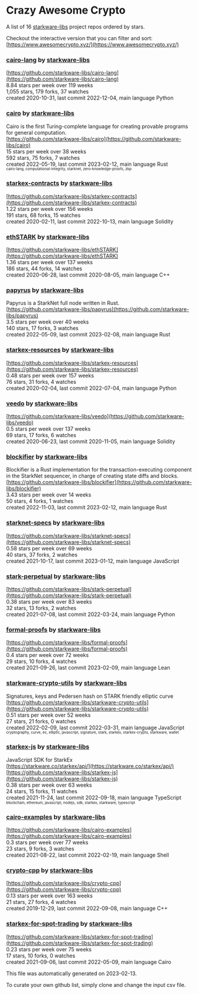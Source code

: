 # Crazy Awesome Crypto
A list of 16 [starkware-libs](https://github.com/starkware-libs) project repos ordered by stars.  

Checkout the interactive version that you can filter and sort: 
[https://www.awesomecrypto.xyz/](https://www.awesomecrypto.xyz/)  


### [cairo-lang](https://github.com/starkware-libs/cairo-lang) by [starkware-libs](https://github.com/starkware-libs)  
  
[https://github.com/starkware-libs/cairo-lang](https://github.com/starkware-libs/cairo-lang)  
8.84 stars per week over 119 weeks  
1,055 stars, 179 forks, 37 watches  
created 2020-10-31, last commit 2022-12-04, main language Python  


### [cairo](https://github.com/starkware-libs/cairo) by [starkware-libs](https://github.com/starkware-libs)  
Cairo is the first Turing-complete language for creating provable programs for general computation.  
[https://github.com/starkware-libs/cairo](https://github.com/starkware-libs/cairo)  
15 stars per week over 38 weeks  
592 stars, 75 forks, 7 watches  
created 2022-05-19, last commit 2023-02-12, main language Rust  
<sub><sup>cairo-lang, computational-integrity, starknet, zero-knowledge-proofs, zkp</sup></sub>


### [starkex-contracts](https://github.com/starkware-libs/starkex-contracts) by [starkware-libs](https://github.com/starkware-libs)  
  
[https://github.com/starkware-libs/starkex-contracts](https://github.com/starkware-libs/starkex-contracts)  
1.22 stars per week over 156 weeks  
191 stars, 68 forks, 15 watches  
created 2020-02-11, last commit 2022-10-13, main language Solidity  


### [ethSTARK](https://github.com/starkware-libs/ethSTARK) by [starkware-libs](https://github.com/starkware-libs)  
  
[https://github.com/starkware-libs/ethSTARK](https://github.com/starkware-libs/ethSTARK)  
1.36 stars per week over 137 weeks  
186 stars, 44 forks, 14 watches  
created 2020-06-28, last commit 2020-08-05, main language C++  


### [papyrus](https://github.com/starkware-libs/papyrus) by [starkware-libs](https://github.com/starkware-libs)  
Papyrus is a StarkNet full node written in Rust.  
[https://github.com/starkware-libs/papyrus](https://github.com/starkware-libs/papyrus)  
3.5 stars per week over 40 weeks  
140 stars, 17 forks, 3 watches  
created 2022-05-09, last commit 2023-02-08, main language Rust  


### [starkex-resources](https://github.com/starkware-libs/starkex-resources) by [starkware-libs](https://github.com/starkware-libs)  
  
[https://github.com/starkware-libs/starkex-resources](https://github.com/starkware-libs/starkex-resources)  
0.48 stars per week over 157 weeks  
76 stars, 31 forks, 4 watches  
created 2020-02-04, last commit 2022-07-04, main language Python  


### [veedo](https://github.com/starkware-libs/veedo) by [starkware-libs](https://github.com/starkware-libs)  
  
[https://github.com/starkware-libs/veedo](https://github.com/starkware-libs/veedo)  
0.5 stars per week over 137 weeks  
69 stars, 17 forks, 6 watches  
created 2020-06-23, last commit 2020-11-05, main language Solidity  


### [blockifier](https://github.com/starkware-libs/blockifier) by [starkware-libs](https://github.com/starkware-libs)  
Blockifier is a Rust implementation for the transaction-executing component in the StarkNet sequencer, in charge of creating state diffs and blocks.  
[https://github.com/starkware-libs/blockifier](https://github.com/starkware-libs/blockifier)  
3.43 stars per week over 14 weeks  
50 stars, 4 forks, 1 watches  
created 2022-11-03, last commit 2023-02-12, main language Rust  


### [starknet-specs](https://github.com/starkware-libs/starknet-specs) by [starkware-libs](https://github.com/starkware-libs)  
  
[https://github.com/starkware-libs/starknet-specs](https://github.com/starkware-libs/starknet-specs)  
0.58 stars per week over 69 weeks  
40 stars, 37 forks, 2 watches  
created 2021-10-17, last commit 2023-01-12, main language JavaScript  


### [stark-perpetual](https://github.com/starkware-libs/stark-perpetual) by [starkware-libs](https://github.com/starkware-libs)  
  
[https://github.com/starkware-libs/stark-perpetual](https://github.com/starkware-libs/stark-perpetual)  
0.38 stars per week over 83 weeks  
32 stars, 13 forks, 2 watches  
created 2021-07-08, last commit 2022-03-24, main language Python  


### [formal-proofs](https://github.com/starkware-libs/formal-proofs) by [starkware-libs](https://github.com/starkware-libs)  
  
[https://github.com/starkware-libs/formal-proofs](https://github.com/starkware-libs/formal-proofs)  
0.4 stars per week over 72 weeks  
29 stars, 10 forks, 4 watches  
created 2021-09-26, last commit 2023-02-09, main language Lean  


### [starkware-crypto-utils](https://github.com/starkware-libs/starkware-crypto-utils) by [starkware-libs](https://github.com/starkware-libs)  
Signatures, keys and Pedersen hash on STARK friendly elliptic curve  
[https://github.com/starkware-libs/starkware-crypto-utils](https://github.com/starkware-libs/starkware-crypto-utils)  
0.51 stars per week over 52 weeks  
27 stars, 21 forks, 0 watches  
created 2022-02-09, last commit 2022-03-31, main language JavaScript  
<sub><sup>cryptography, curve, ec, elliptic, javascript, signature, stark, starkex, starkex-crypto, starkware, wallet</sup></sub>


### [starkex-js](https://github.com/starkware-libs/starkex-js) by [starkware-libs](https://github.com/starkware-libs)  
JavaScript SDK for StarkEx  
[https://starkware.co/starkex/api/](https://starkware.co/starkex/api/)  
[https://github.com/starkware-libs/starkex-js](https://github.com/starkware-libs/starkex-js)  
0.38 stars per week over 63 weeks  
24 stars, 15 forks, 11 watches  
created 2021-11-24, last commit 2022-09-18, main language TypeScript  
<sub><sup>blockchain, ethereum, javascript, nodejs, sdk, starkex, starkware, typescript</sup></sub>


### [cairo-examples](https://github.com/starkware-libs/cairo-examples) by [starkware-libs](https://github.com/starkware-libs)  
  
[https://github.com/starkware-libs/cairo-examples](https://github.com/starkware-libs/cairo-examples)  
0.3 stars per week over 77 weeks  
23 stars, 9 forks, 3 watches  
created 2021-08-22, last commit 2022-02-19, main language Shell  


### [crypto-cpp](https://github.com/starkware-libs/crypto-cpp) by [starkware-libs](https://github.com/starkware-libs)  
  
[https://github.com/starkware-libs/crypto-cpp](https://github.com/starkware-libs/crypto-cpp)  
0.13 stars per week over 163 weeks  
21 stars, 27 forks, 4 watches  
created 2019-12-29, last commit 2022-09-08, main language C++  


### [starkex-for-spot-trading](https://github.com/starkware-libs/starkex-for-spot-trading) by [starkware-libs](https://github.com/starkware-libs)  
  
[https://github.com/starkware-libs/starkex-for-spot-trading](https://github.com/starkware-libs/starkex-for-spot-trading)  
0.23 stars per week over 75 weeks  
17 stars, 10 forks, 0 watches  
created 2021-09-06, last commit 2022-05-09, main language Cairo  


This file was automatically generated on 2023-02-13.  

To curate your own github list, simply clone and change the input csv file.  